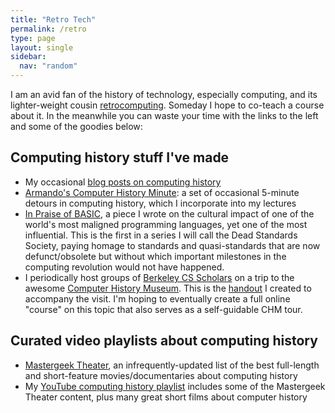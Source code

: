 ```yaml
---
title: "Retro Tech"
permalink: /retro
type: page
layout: single
sidebar:
  nav: "random"
---
```


I am an avid fan of the history of technology, especially computing,
and its lighter-weight
cousin [retrocomputing](https://en.wikipedia.org/wiki/Retrocomputing). Someday
I hope to co-teach a course about it. In the meanwhile you can waste
your time with the links to the left and some of the goodies below:

## Computing history stuff I've made

- My occasional [blog posts on computing
history](/category/Tech+History)
- [Armando's Computer History
Minute](https://drive.google.com/drive/folders/1PJXlREtCELxTGiLt0MCYDF-JS1jxLTxz?usp=sharing):
a set of occasional 5-minute detours in computing history, which I
incorporate into my lectures
- [In Praise of
BASIC](https://drive.google.com/open?id=0BxdSXkepKBOIQTFpNmdxblE2bWs),
a piece I wrote on the cultural impact of one of the world's most
maligned programming languages, yet one of the most influential. This
is the first in a series I will call the Dead Standards Society,
paying homage to standards and quasi-standards that are now
defunct/obsolete but without which important milestones in the
computing revolution would not have happened.
- I periodically host groups of [Berkeley CS
Scholars](https://eecs.berkeley.edu/cs-scholars) on a trip to the
awesome [Computer History Museum](http://computerhistory.org/). This
is
the [handout](https://docs.google.com/document/d/1FLPAiPpDy_3WDUuM67yDdnpNgHT2vBgsaXJsiUIw3Ok/edit?usp=sharing) I
created to accompany the visit. I'm hoping to eventually create a full
online "course" on this topic that also serves as a self-guidable CHM
tour.

## Curated video playlists about computing history

- [Mastergeek
Theater](/mastergeek-theater),
an infrequently-updated list of the best full-length and short-feature
movies/documentaries about computing history
- My [YouTube computing history
playlist](https://www.youtube.com/playlist?list=PL9BFAAE9BFE0E2319) includes
some of the Mastergeek Theater content, plus many great short films
about computer history
